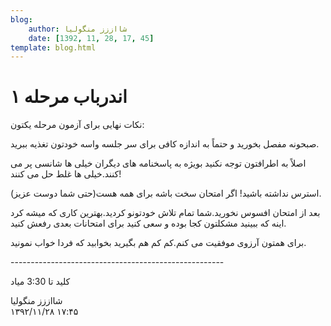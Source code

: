 ```yaml
---
blog:
    author: شااززز منگولیا
    date: [1392, 11, 28, 17, 45]
template: blog.html
---
```

# اندرباب مرحله ۱

<div class="cnt">
نکات نهایی برای آزمون مرحله یکتون:<p></p>
<p>صبحونه مفصل بخورید و حتماً به اندازه کافی برای سر جلسه واسه خودتون تغذیه ببرید.</p>
<p>اصلاً به اطرافتون توجه نکنید بویژه به پاسخنامه های دیگران خیلی ها شانسی پر می کنند.خیلی ها غلط حل می کنند!</p>
<p>استرس نداشته باشید! اگر امتحان سخت باشه برای همه هست(حتی شما دوست عزیز).</p>
<p>بعد از امتحان افسوس نخورید.شما تمام تلاش خودتونو کردید.بهترین کاری که میشه کرد اینه که ببینید مشکلتون کجا بوده و سعی کنید برای امتحانات بعدی رفعش کنید.</p>
<p>برای همتون آرزوی موفقیت می کنم.کم کم هم بگیرید بخوابید که فردا خواب نمونید.</p>
<p>-----------------------------------------------------</p>
<p>کلید تا 3:30 میاد</p>
</div>

<div class="blog-info">
    <div class="blog-author">شااززز منگولیا</div>
    <div class="blog-date">۱۳۹۲/۱۱/۲۸ ۱۷:۴۵</div>
</div>

